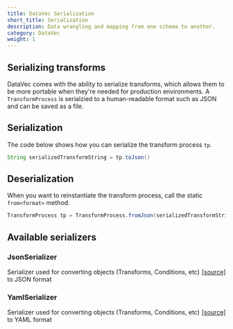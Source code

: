 ```yaml
---
title: DataVec Serialization
short_title: Serialization
description: Data wrangling and mapping from one schema to another.
category: DataVec
weight: 1
---
```


## Serializing transforms

DataVec comes with the ability to serialize transforms, which allows them to be more portable when they're needed for production environments. A `TransformProcess` is serialzied to a human-readable format such as JSON and can be saved as a file.

## Serialization

The code below shows how you can serialize the transform process `tp`.

```java
String serializedTransformString = tp.toJson()
```

## Deserialization

When you want to reinstantiate the transform process, call the static `from<format>` method.

```java
TransformProcess tp = TransformProcess.fromJson(serializedTransformString)
```


## Available serializers

### JsonSerializer
<span style="float:right;"> [[source]](https://github.com/deeplearning4j/deeplearning4j/tree/master/datavec/datavec-api/src/main/java/org/datavec/api/transform/serde/JsonSerializer.java) </span>

Serializer used for converting objects (Transforms, Conditions, etc) to JSON format




### YamlSerializer
<span style="float:right;"> [[source]](https://github.com/deeplearning4j/deeplearning4j/tree/master/datavec/datavec-api/src/main/java/org/datavec/api/transform/serde/YamlSerializer.java) </span>

Serializer used for converting objects (Transforms, Conditions, etc) to YAML format

